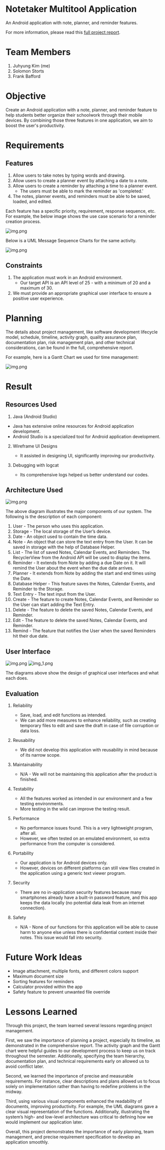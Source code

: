 # Notetaker Multitool Application
An Android application with note, planner, and reminder features.

For more information, please read this [full project report](https://github.com/Juhyung8371/Notetaker-Multitool-Application/blob/main/Notetaker%20Multitool%20Project%20Full%20Report.pdf).

# Team Members

1. Juhyung Kim (me)
2. Solomon Storts
3. Frank Bafford

# Objective 

Create an Android application with a note, planner, and reminder feature to help students better organize their schoolwork through their mobile devices. By combining those three features in one application, we aim to boost the user's productivity.

# Requirements

## Features

1. Allow users to take notes by typing words and drawing.
2. Allow users to create a planner event by attaching a date to a note. 
3. Allow users to create a reminder by attaching a time to a planner event.
    * The users must be able to mark the reminder as 'completed.'
4. The notes, planner events, and reminders must be able to be saved, loaded, and edited.

Each feature has a specific priority, requirement, response sequence, etc. For example, the below image shows the use case scenario for a reminder creation process.

![img.png](readme_images/reminder_use_case.jpg)

Below is a UML Message Sequence Charts for the same activity.

![img.png](readme_images/reminder_UML_MSC.png)

## Constraints

1. The application must work in an Android environment.
    * Our target API is an API level of 25 - with a minimum of 20 and a maximum of 30.
2. We must provide an appropriate graphical user interface to ensure a positive user experience.

# Planning 

The details about project management, like software development lifecycle model, schedule, timeline, activity graph, quality assurance plan, documentation plan, risk management plan, and other technical considerations, can be found in the full, comprehensive report.

For example, here is a Gantt Chart we used for time management:

![img.png](readme_images/gantt.png)

# Result

## Resources Used

1. Java (Android Studio)
  * Java has extensive online resources for Android application development.
  * Android Studio is a specialized tool for Android application development.

2. Wireframe UI Designs
    * It assisted in designing UI, significantly improving our productivity.
   
3. Debugging with logcat
    * Its comprehensive logs helped us better understand our codes. 

## Architecture Used

![img.png](readme_images/major_components.png)

The above diagram illustrates the major components of our system. The following is the description of each component:

1.	User - The person who uses this application.
2.	Storage - The local storage of the User’s device.
3.	Date - An object used to contain the time data.
4.	Note - An object that can store the text entry from the User. It can be saved in storage with the help of Database Helper.
5.	List - The list of saved Notes, Calendar Events, and Reminders. The RecyclerView from the Android API will be used to display the items.
6.	Reminder - It extends from Note by adding a due Date on it. It will remind the User about the event when the due date arrives.
7.	Planner - It extends from Note by adding the start and end times using the Date.
8.	Database Helper - This feature saves the Notes, Calendar Events, and Reminder to the Storage. 
9.	Text Entry - The text input from the User.
10.	Create - The feature to create Notes, Calendar Events, and Reminder so the User can start adding the Text Entry.
11.	Delete - The feature to delete the saved Notes, Calendar Events, and Reminder.
12.	Edit - The feature to delete the saved Notes, Calendar Events, and Reminder.
13.	Remind - The feature that notifies the User when the saved Reminders hit their due date. 

## User Interface

![img.png](readme_images/system_interface1.png) 
![img_1.png](readme_images/system_interface2.png)

The diagrams above show the design of graphical user interfaces and what each does.

## Evaluation

1. Reliability
    * Save, load, and edit functions as intended. 
    * We can add more measures to enhance reliability, such as creating temporary files to edit and save the draft in case of file corruption or data loss.

2. Reusability
    * We did not develop this application with reusability in mind because of its narrow scope. 

3. Maintainability
    * N/A - We will not be maintaining this application after the product is finished.

4. Testability
    * All the features worked as intended in our environment and a few testing environments.
    * More testing in the wild can improve the testing result. 
    
5. Performance
    * No performance issues found. This is a very lightweight program, after all.
    * However, we often tested on an emulated environment, so extra performance from the computer is considered.

6. Portability
   * Our application is for Android devices only. 
   * However, devices on different platforms can still view files created in the application using a generic text viewer program.

7. Security
    * There are no in-application security features because many smartphones already have a built-in password feature, and this app keeps the data locally (no potential data leak from an internet connection).

8. Safety
   * N/A - None of our functions for this application will be able to cause harm to anyone else unless there is confidential content inside their notes. This issue would fall into security.

# Future Work Ideas

* Image attachment, multiple fonts, and different colors support
* Maximum document size
* Sorting features for reminders
* Calculator provided within the app
* Safety feature to prevent unwanted file override

# Lessons Learned
Through this project, the team learned several lessons regarding project management.

First, we saw the importance of planning a project, especially its timeline, as demonstrated in the comprehensive report. The activity graph and the Gantt chart were helpful guides to our development process to keep us on track throughout the semester. Additionally, specifying the team hierarchy, documentation plan, and technical requirements early on allowed us to avoid conflict later.  

Second, we learned the importance of precise and measurable requirements. For instance,  clear descriptions and plans allowed us to focus solely on implementation rather than having to redefine problems in the midway.

Third, using various visual components enhanced the readability of documents, improving productivity. For example, the UML diagrams gave a clear visual representation of the functions. Additionally, illustrating the system’s high- and low-level architecture was critical to defining how we would implement our application later.

Overall, this project demonstrates the importance of early planning, team management, and precise requirement specification to develop an application smoothly.

